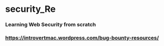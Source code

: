 # security_Re

### Learning Web Security from scratch

### https://introvertmac.wordpress.com/bug-bounty-resources/
